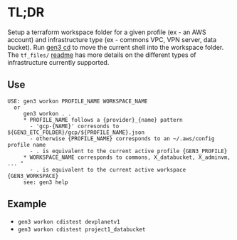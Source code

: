 # TL;DR

Setup a terraform workspace folder for a given profile (ex - an AWS account) and infrastructure type (ex - commons VPC, VPN server, data bucket).  Run [gen3 cd](./cd.md) to move the current shell into the workspace folder.  The `tf_files/` [readme](../../tf_files/README.md) has more details on the different types of infrastructure currently supported.

## Use

```
USE: gen3 workon PROFILE_NAME WORKSPACE_NAME
  or
     gen3 workon . .
     * PROFILE_NAME follows a {provider}_{name} pattern
       - 'gcp-{NAME}' corresonds to ${GEN3_ETC_FOLDER}/gcp/${PROFILE_NAME}.json
       - otherwise {PROFILE_NAME} corresponds to an ~/.aws/config profile name
       - . is equivalent to the current active profile {GEN3_PROFILE}
     * WORKSPACE_NAME corresponds to commons, X_databucket, X_adminvm, ... "
       - . is equivalent to the current active workspace {GEN3_WORKSPACE}
     see: gen3 help
```

## Example

* `gen3 workon cdistest devplanetv1`
* `gen3 workon cdistest project1_databucket`
